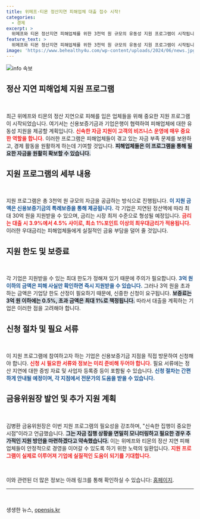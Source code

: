 ```yaml
---
title: 위메프·티몬 정산지연 피해업체 대출 접수 시작!
categories:
  - 경제
excerpt: >
  위메프와 티몬 정산지연 피해업체를 위한 3천억 원 규모의 유동성 지원 프로그램이 시작됩니다! 신속한 지원을 통해 자금 확보의 기회를 놓치지 마세요. 지금 바로 확인해보세요!
feature_text: >
  위메프와 티몬 정산지연 피해업체를 위한 3천억 원 규모의 유동성 지원 프로그램이 시작됩니다! 신속한 지원을 통해 자금 확보의 기회를 놓치지 마세요. 지금 바로 확인해보세요!
image: 'https://www.behealthy4u.com/wp-content/uploads/2024/06/news.jpg'
---
```


<p><img src="https://www.behealthy4u.com/wp-content/uploads/2024/06/news.jpg" alt="info 속보" /></p>

<h2 data-ke-size="size26">정산 지연 피해업체 지원 프로그램</h2>

<p data-ke-size="size16">&nbsp;</p>

<p>최근 위메프와 티몬의 정산 지연으로 피해를 입은 업체들을 위해 중요한 지원 프로그램이 시작되었습니다. 여기서는 신용보증기금과 기업은행이 협력하여 피해업체에 대한 유동성 지원을 제공할 계획입니다. <b><span style="color: #ee2323;">신속한 자금 지원이 고객의 비즈니스 운영에 매우 중요한 역할을 합니다.</span></b> 이러한 프로그램은 피해업체들이 겪고 있는 자금 부족 문제를 보완하고, 경제 활동을 원활하게 하는데 기여할 것입니다. <b><span style="background-color: #21538527;">피해업체들은 이 프로그램을 통해 필요한 자금을 원활히 확보할 수 있습니다.</span></b></p>

<h2 data-ke-size="size26">지원 프로그램의 세부 내용</h2>

<p data-ke-size="size16">&nbsp;</p>

<p>지원 프로그램은 총 3천억 원 규모의 자금을 공급하는 방식으로 진행됩니다. <b><span style="color: #1a5490;">이 지원 금액은 신용보증기금의 특례보증을 통해 제공됩니다.</span></b> 각 기업은 지연된 정산액에 따라 최대 30억 원을 지원받을 수 있으며, 금리는 시장 최저 수준으로 형성될 예정입니다. <b><span style="color: #ee2323;">금리는 대출 시 3.9%에서 4.5% 사이로, 최소 1%포인트 이상의 최우대금리가 적용됩니다.</span></b> 이러한 우대금리는 피해업체들에게 실질적인 금융 부담을 덜어 줄 것입니다. </p>

<h2 data-ke-size="size26">지원 한도 및 보증료</h2>

<p data-ke-size="size16">&nbsp;</p>

<p>각 기업은 지원받을 수 있는 최대 한도가 정해져 있기 때문에 주의가 필요합니다. <b><span style="color: #1a5490;">3억 원 이하의 금액은 피해 사실만 확인하면 즉시 지원받을 수 있습니다.</span></b> 그러나 3억 원을 초과하는 금액은 기업당 한도 산정이 필요하기 때문에, 신중한 신청이 요구됩니다. <b><span style="background-color: #21538527;">보증료는 3억 원 이하에는 0.5%, 초과 금액은 최대 1%로 책정됩니다.</span></b> 따라서 대출을 계획하는 기업은 이러한 점을 고려해야 합니다.</p>

<h2 data-ke-size="size26">신청 절차 및 필요 서류</h2>

<p data-ke-size="size16">&nbsp;</p>

<p>이 지원 프로그램에 참여하고자 하는 기업은 신용보증기금 지점을 직접 방문하여 신청해야 합니다. <b><span style="color: #ee2323;">신청 시 필요한 서류와 정보는 미리 준비해 두어야 합니다.</span></b> 필요 서류에는 정산 지연에 대한 증빙 자료 및 사업자 등록증 등이 포함될 수 있습니다. <b><span style="color: #1a5490;">신청 절차는 간편하게 안내될 예정이며, 각 지점에서 전문가의 도움을 받을 수 있습니다.</span></b></p>

<h2 data-ke-size="size26">금융위원장 발언 및 추가 지원 계획</h2>

<p data-ke-size="size16">&nbsp;</p>

<p>김병환 금융위원장은 이번 지원 프로그램의 필요성을 강조하며, "신속한 집행이 중요한 시점"이라고 언급했습니다. <b><span style="background-color: #21538527;">그는 자금 집행 상황을 면밀히 모니터링하고 필요한 경우 추가적인 지원 방안을 마련하겠다고 약속했습니다.</span></b> 이는 위메프와 티몬의 정산 지연 피해업체들이 안정적으로 경영을 이어갈 수 있도록 하기 위한 노력의 일환입니다. <b><span style="color: #ee2323;">지원 프로그램이 실제로 이루어져 기업에 실질적인 도움이 되기를 기대합니다.</span></b></p>

<p data-ke-size="size16">&nbsp;</p>

<p>이와 관련된 더 많은 정보는 아래 링크를 통해 확인하실 수 있습니다: <a href="https://url.kr/9pghjn">홈페이지</a>.</p>

<hr>

<p data-ke-size="size16">&nbsp;</p>
생생한 뉴스, <a href="https://opensis.kr" rel="dofollow">opensis.kr</a>


